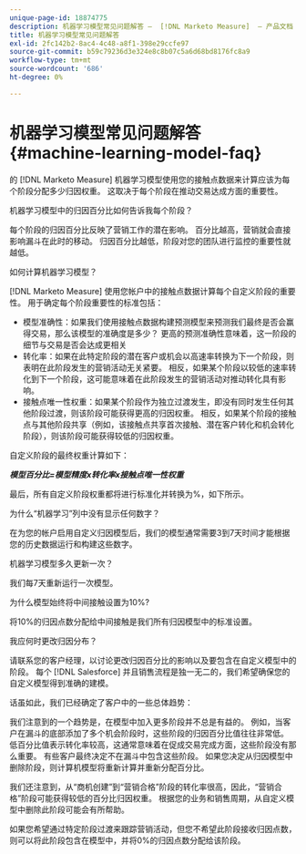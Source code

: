 ```yaml
---
unique-page-id: 18874775
description: 机器学习模型常见问题解答 —  [!DNL Marketo Measure]  — 产品文档
title: 机器学习模型常见问题解答
exl-id: 2fc142b2-8ac4-4c48-a8f1-398e29ccfe97
source-git-commit: b59c79236d3e324e8c8b07c5a6d68bd8176fc8a9
workflow-type: tm+mt
source-wordcount: '686'
ht-degree: 0%

---
```


# 机器学习模型常见问题解答 {#machine-learning-model-faq}

的 [!DNL Marketo Measure] 机器学习模型使用您的接触点数据来计算应该为每个阶段分配多少归因权重。 这取决于每个阶段在推动交易达成方面的重要性。

机器学习模型中的归因百分比如何告诉我每个阶段？

每个阶段的归因百分比反映了营销工作的潜在影响。 百分比越高，营销就会直接影响漏斗在此时的移动。 归因百分比越低，阶段对您的团队进行监控的重要性就越低。

如何计算机器学习模型？

[!DNL Marketo Measure] 使用您帐户中的接触点数据计算每个自定义阶段的重要性。 用于确定每个阶段重要性的标准包括：

* 模型准确性：如果我们使用接触点数据构建预测模型来预测我们最终是否会赢得交易，那么该模型的准确度是多少？ 更高的预测准确性意味着，这一阶段的细节与交易是否会达成更相关
* 转化率：如果在此特定阶段的潜在客户或机会以高速率转换为下一个阶段，则表明在此阶段发生的营销活动无关紧要。 相反，如果某个阶段以较低的速率转化到下一个阶段，这可能意味着在此阶段发生的营销活动对推动转化具有影响。
* 接触点唯一性权重：如果某个阶段作为独立过渡发生，即没有同时发生任何其他阶段过渡，则该阶段可能获得更高的归因权重。 相反，如果某个阶段的接触点与其他阶段共享（例如，该接触点共享首次接触、潜在客户转化和机会转化阶段），则该阶段可能获得较低的归因权重。

自定义阶段的最终权重计算如下：

**_模型百分比=模型精度x转化率x接触点唯一性权重_**

最后，所有自定义阶段权重都将进行标准化并转换为%，如下所示。

为什么“机器学习”列中没有显示任何数字？

在为您的帐户启用自定义归因模型后，我们的模型通常需要3到7天时间才能根据您的历史数据运行和构建这些数字。

机器学习模型多久更新一次？

我们每7天重新运行一次模型。

为什么模型始终将中间接触设置为10%?

将10%的归因点数分配给中间接触是我们所有归因模型中的标准设置。

我应何时更改归因分布？

请联系您的客户经理，以讨论更改归因百分比的影响以及要包含在自定义模型中的阶段。 每个 [!DNL Salesforce] 并且销售流程是独一无二的，我们希望确保您的自定义模型得到准确的建模。

话虽如此，我们已经确定了客户中的一些总体趋势：

我们注意到的一个趋势是，在模型中加入更多阶段并不总是有益的。 例如，当客户在漏斗的底部添加了多个机会阶段时，这些阶段的归因百分比值往往非常低。 低百分比值表示转化率较高，这通常意味着在促成交易完成方面，这些阶段没有那么重要。 有些客户最终决定不在漏斗中包含这些阶段。 如果您决定从归因模型中删除阶段，则计算机模型将重新计算并重新分配百分比。

我们还注意到，从“商机创建”到“营销合格”阶段的转化率很高，因此，“营销合格”阶段可能获得较低的百分比归因权重。 根据您的业务和销售周期，从自定义模型中删除此阶段可能会有所帮助。

如果您希望通过特定阶段过渡来跟踪营销活动，但您不希望此阶段接收归因点数，则可以将此阶段包含在模型中，并将0%的归因点数分配给该阶段。
